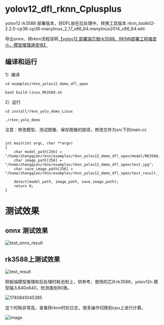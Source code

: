 # yolov12_dfl_rknn_Cplusplus
yolov12 rk3588 部署版本，将DFL放在后处理中，转换工具版本 rknn_toolkit2-2.2.0-cp38-cp38-manylinux_2_17_x86_64.manylinux2014_x86_64.whl.


导出onnx、转rknn流程说明[【yolov12 部署瑞芯微rk3588、RKNN部署工程难度小、模型推理速度快】](https://blog.csdn.net/zhangqian_1/article/details/145955584)

## 编译和运行

1）编译

```
cd examples/rknn_yolov12_demo_dfl_open

bash build-linux_RK3588.sh

```

2）运行

```
cd install/rknn_yolo_demo_Linux

./rknn_yolo_demo 

```

注意：修改模型、测试图像、保存图像的路径，修改文件为src下的main.cc

```

int main(int argc, char **argv)
{
    char model_path[256] = "/home/zhangqian/rknn/examples/rknn_yolov12_demo_dfl_open/model/RK3588/yolov12n_zq.rknn";
    char image_path[256] = "/home/zhangqian/rknn/examples/rknn_yolov12_demo_dfl_open/test.jpg";
    char save_image_path[256] = "/home/zhangqian/rknn/examples/rknn_yolov12_demo_dfl_open/test_result.jpg";

    detect(model_path, image_path, save_image_path);
    return 0;
}
```


# 测试效果

## onnx 测试效果

![test_onnx_result](https://github.com/user-attachments/assets/aa29480e-c62a-420c-9b8a-7737adbee187)

## rk3588上测试效果

![test_result](https://github.com/user-attachments/assets/a06a950d-903c-43d8-95aa-7c3562badf33)

把板端模型推理和后处理时耗也附上，供参考，使用的芯片rk3588，yolov12n 模型输入640x640，检测类别80类。

![1740841045385](https://github.com/user-attachments/assets/29f2f7a2-c6e9-4141-adeb-1c02195ad7ee)

这个时耗非常高，查看转rknn时的日志，很多操作切换到cpu上进行计算。

![image](https://github.com/user-attachments/assets/7a4e6843-07ba-4657-b348-42b8fdcac912)


